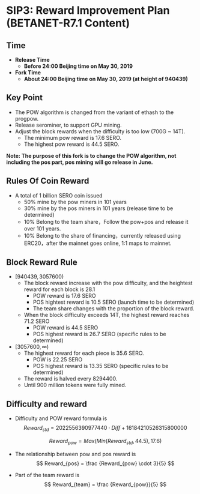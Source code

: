 # SIP3: Reward Improvement Plan (BETANET-R7.1 Content)



## Time

- **Release Time**
  - **Before 24:00 Beijing time on May 30, 2019**
- **Fork Time**
  - **About 24:00 Beijing time on May 30, 2019 (at height of 940439)**



## Key Point

- The POW algorithm is changed from the variant of ethash to the progpow.
- Release serominer, to support GPU mining.
- Adjust the block rewards when the difficulty is too low (700G ~ 14T).
  - The minimum pow reward is 17.6 SERO.
  - The highest pow reward is 44.5 SERO.



**Note: The purpose of this fork is to change the POW algorithm, not including the pos part, pos mining will go release in June.**



## Rules Of Coin Reward

- A total of 1 billion SERO coin issued
  - 50% mine by the pow miners in 101 years
  - 30% mine by the pos miners in 101 years (release time to be determined)
  - 10% Belong to the team share，Follow the pow+pos and release it over 101 years.
  - 10% Belong to the share of financing，currently released using ERC20，after the mainnet goes online, 1:1 maps to mainnet.



## Block Reward Rule

- $[940439, 3057600)$ 
  - The block reward increase with the pow difficulty, and the heightest reward for each block is 28.1
    - POW reward is 17.6 SERO
    - POS hightest reward is 10.5 SERO  (launch time to be determined)
    - The team share changes with the proportion of the block reward.
  - When the block difficulty exceeds 14T, the highest reward reaches 71.2 SERO
    - POW reward is 44.5 SERO
    - POS highest reward is 26.7 SERO  (specific rules to be determined)
- $[3057600,\infty)$
  - The highest reward for each piece is 35.6 SERO.
    - POW is 22.25 SERO
    - POS highest reward is 13.35 SERO  (specific rules to be determined)
  - The reward is halved every 8294400.
  - Until 900 million tokens were fully mined.



## Difficulty and reward

- Difficulty and POW reward formula is
  $$
  Reward_{std}=2022556390977440 \cdot Diff + 16184210526315800000
  $$

  $$
  Reward_{pow}=Max(Min(Reward_{std},44.5),17.6)
  $$

  

- The relationship between pow and pos reward is
  $$
  Reward_{pos} = \frac {Reward_{pow} \cdot 3}{5}
  $$

  

- Part of the team reward is
  $$
  Reward_{team} = \frac {Reward_{pow}}{5}
  $$